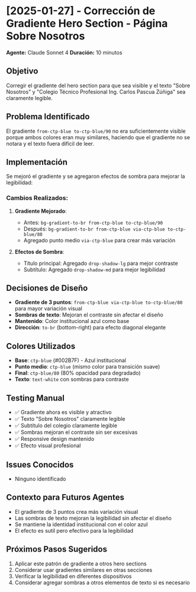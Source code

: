 # [2025-01-27] - Corrección de Gradiente Hero Section - Página Sobre Nosotros
**Agente:** Claude Sonnet 4
**Duración:** 10 minutos

## Objetivo
Corregir el gradiente del hero section para que sea visible y el texto "Sobre Nosotros" y "Colegio Técnico Profesional Ing. Carlos Pascua Zúñiga" sea claramente legible.

## Problema Identificado
El gradiente `from-ctp-blue to-ctp-blue/90` no era suficientemente visible porque ambos colores eran muy similares, haciendo que el gradiente no se notara y el texto fuera difícil de leer.

## Implementación
Se mejoró el gradiente y se agregaron efectos de sombra para mejorar la legibilidad:

### Cambios Realizados:
1. **Gradiente Mejorado**:
   - Antes: `bg-gradient-to-br from-ctp-blue to-ctp-blue/90`
   - Después: `bg-gradient-to-br from-ctp-blue via-ctp-blue to-ctp-blue/80`
   - Agregado punto medio `via-ctp-blue` para crear más variación

2. **Efectos de Sombra**:
   - Título principal: Agregado `drop-shadow-lg` para mejor contraste
   - Subtítulo: Agregado `drop-shadow-md` para mejor legibilidad

## Decisiones de Diseño
- **Gradiente de 3 puntos**: `from-ctp-blue via-ctp-blue to-ctp-blue/80` para mayor variación visual
- **Sombras de texto**: Mejoran el contraste sin afectar el diseño
- **Mantenido**: Color institucional azul como base
- **Dirección**: `to-br` (bottom-right) para efecto diagonal elegante

## Colores Utilizados
- **Base**: `ctp-blue` (#002B7F) - Azul institucional
- **Punto medio**: `ctp-blue` (mismo color para transición suave)
- **Final**: `ctp-blue/80` (80% opacidad para degradado)
- **Texto**: `text-white` con sombras para contraste

## Testing Manual
- ✅ Gradiente ahora es visible y atractivo
- ✅ Texto "Sobre Nosotros" claramente legible
- ✅ Subtítulo del colegio claramente legible
- ✅ Sombras mejoran el contraste sin ser excesivas
- ✅ Responsive design mantenido
- ✅ Efecto visual profesional

## Issues Conocidos
- Ninguno identificado

## Contexto para Futuros Agentes
- El gradiente de 3 puntos crea más variación visual
- Las sombras de texto mejoran la legibilidad sin afectar el diseño
- Se mantiene la identidad institucional con el color azul
- El efecto es sutil pero efectivo para la legibilidad

## Próximos Pasos Sugeridos
1. Aplicar este patrón de gradiente a otros hero sections
2. Considerar usar gradientes similares en otras secciones
3. Verificar la legibilidad en diferentes dispositivos
4. Considerar agregar sombras a otros elementos de texto si es necesario
